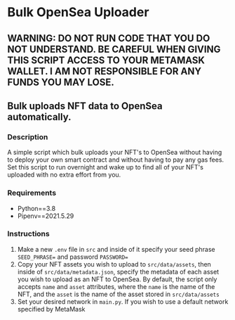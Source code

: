 # Bulk OpenSea Uploader

## WARNING: DO NOT RUN CODE THAT YOU DO NOT UNDERSTAND. BE CAREFUL WHEN GIVING THIS SCRIPT ACCESS TO YOUR METAMASK WALLET. I AM NOT RESPONSIBLE FOR ANY FUNDS YOU MAY LOSE.

## Bulk uploads NFT data to OpenSea automatically.

### Description

A simple script which bulk uploads your NFT's to OpenSea without having to deploy your own smart contract and without having to pay any gas fees. Set this script to run overnight and wake up to find all of your NFT's uploaded with no extra effort from you.

### Requirements

- Python==3.8
- Pipenv==2021.5.29

### Instructions

1. Make a new `.env` file in `src` and inside of it specify your seed phrase `SEED_PHRASE=` and password `PASSWORD=`
2. Copy your NFT assets you wish to upload to `src/data/assets`, then inside of `src/data/metadata.json`, specify the metadata of each asset you wish to upload as an NFT to OpenSea. By default, the script only accepts `name` and `asset` attributes, where the `name` is the name of the NFT, and the `asset` is the name of the asset stored in `src/data/assets`
3. Set your desired network in `main.py`. If you wish to use a default network specified by MetaMask